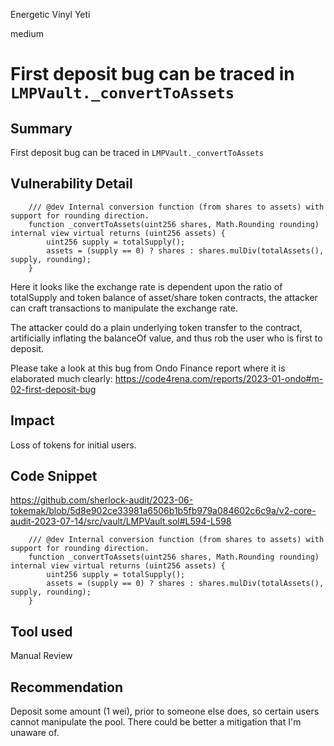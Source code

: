 Energetic Vinyl Yeti

medium

# First deposit bug can be traced in `LMPVault._convertToAssets`
## Summary

First deposit bug can be traced in `LMPVault._convertToAssets`

## Vulnerability Detail

```solidity
    /// @dev Internal conversion function (from shares to assets) with support for rounding direction.
    function _convertToAssets(uint256 shares, Math.Rounding rounding) internal view virtual returns (uint256 assets) {
        uint256 supply = totalSupply();
        assets = (supply == 0) ? shares : shares.mulDiv(totalAssets(), supply, rounding);
    }
```

Here it looks like the exchange rate is dependent upon the ratio of totalSupply and token balance of asset/share token contracts, the attacker can craft transactions to manipulate the exchange rate.

The attacker could do a plain underlying token transfer to the contract, artificially inflating the balanceOf value, and thus rob the user who is first to deposit.

Please take a look at this bug from Ondo Finance report where it is elaborated much clearly:
https://code4rena.com/reports/2023-01-ondo#m-02-first-deposit-bug

## Impact

Loss of tokens for initial users.

## Code Snippet

https://github.com/sherlock-audit/2023-06-tokemak/blob/5d8e902ce33981a6506b1b5fb979a084602c6c9a/v2-core-audit-2023-07-14/src/vault/LMPVault.sol#L594-L598

```solidity
    /// @dev Internal conversion function (from shares to assets) with support for rounding direction.
    function _convertToAssets(uint256 shares, Math.Rounding rounding) internal view virtual returns (uint256 assets) {
        uint256 supply = totalSupply();
        assets = (supply == 0) ? shares : shares.mulDiv(totalAssets(), supply, rounding);
    }
```

## Tool used

Manual Review

## Recommendation

Deposit some amount (1 wei), prior to someone else does, so certain users cannot manipulate the pool. There could be better a mitigation that I'm unaware of.